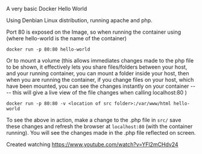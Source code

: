 A very basic Docker Hello World

Using Denbian Linux distribution, running apache and php. 

Port 80 is exposed on the Image, so when running the container using (where hello-world is the name of the container)

```
docker run -p 80:80 hello-world
```

Or to mount a volume (this allows immediates changes made to the php file to be shown, it effectively lets you share files/folders between your host, and your running container, you can mount a folder inside your host, then when you are running the container, if you change files on your host, which have been mounted, you can see the changes instantly on your container ---- this will give a live view of the file changes 
when calling localhost:80 )

```
docker run -p 80:80 -v <location of src folder>:/var/www/html hello-world
```

To see the above in action, make a change to the .php file in `src/` save these changes and refresh the browser at `localhost:80` (with the container running). You will see the changes made in the .php file reflected on screen.

Created watching https://www.youtube.com/watch?v=YFl2mCHdv24
